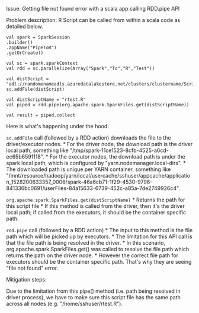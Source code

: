 Issue: Getting file not found error with a scala app calling RDD.pipe API

Problem description:  R Script can be called from within a scala code as detailed below.

```
val spark = SparkSession
.builder()
.appName("PipeToR")
.getOrCreate()

val sc = spark.sparkContext
val rdd = sc.parallelize(Array("Spark","To","R","Test"))

val distScript = "adl://randomenameadls.azuredatalakestore.net/clusters/clustername/Scripts/rtest.R"
sc.addFile(distScript)

val distScriptName = "rtest.R"
val piped = rdd.pipe(org.apache.spark.SparkFiles.get(distScriptName))

val result = piped.collect
```

Here is what's happening under the hood:

`sc.addFile` call (followed by a RDD action) downloads the file to the driver/executor nodes.
	* For the driver node, the download path is the driver local path, something like "/tmp/spark-11ce1523-8cfb-4525-a6cd-ec65b6591118". 
	* For the executor nodes, the download path is under the spark local path, which is configured by "yarn.nodemanager.local-dirs". 
	* The downloaded path is unique per YARN container, something like "/mnt/resource/hadoop/yarn/local/usercache/sshuser/appcache/application_1528200633357_0006/spark-46a6cb71-1f29-4530-9796-841336bc0691/userFiles-84a15633-6739-452c-a85a-7de2749926c4".

`org.apache.spark.SparkFiles.get(distScriptName)`
	* Returns the path for this script file 
	* If this method is called from the driver, then it's the driver local path; if called from the executors, it should be the container specific path.

`rdd.pipe` call (followed by a RDD action)
	* The input to this method is the file path which will be picked up by executors. 
	* The limitation for this API call is that the file path is being resolved in the driver. 
	* In this scenario, org.apache.spark.SparkFiles.get() was called to resolve the file path which returns the path on the driver node. 
	* However the correct file path for executors should be the container specific path. That's why they are seeing "file not found" error.

Mitigation steps:

Due to the limitation from this pipe() method (i.e. path being resolved in driver process), we have to make sure this script file has the same path across all nodes (e.g. "/home/sshuser/rtest.R").
